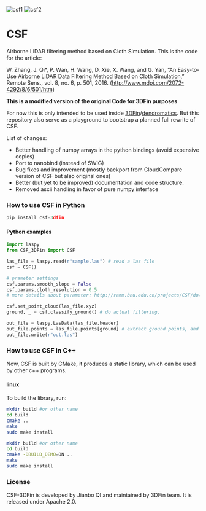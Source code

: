 ![csf1](https://github.com/jianboqi/CSF/blob/master/CSFDemo/CSF1.png) ![csf2](https://github.com/jianboqi/CSF/blob/master/CSFDemo/CSF2.png)
# CSF
Airborne LiDAR filtering method based on Cloth Simulation.
This is the code for the article:

W. Zhang, J. Qi*, P. Wan, H. Wang, D. Xie, X. Wang, and G. Yan, “An Easy-to-Use Airborne LiDAR Data Filtering Method Based on Cloth Simulation,” Remote Sens., vol. 8, no. 6, p. 501, 2016.
(http://www.mdpi.com/2072-4292/8/6/501/htm)


**This is a modified version of the original Code for 3DFin purposes**

For now this is only intended to be used inside [3DFin](https://github.com/3DFin/3Dfin)/[dendromatics](https://github.com/3DFin/dendromatics).
But this repository also serve as a playground to bootstrap a planned full rewrite of CSF.

List of changes:

- Better handling of numpy arrays in the python bindings (avoid expensive copies)
- Port to nanobind (instead of SWIG)
- Bug fixes and improvement (mostly backport from CloudCompare version of CSF but also original ones)
- Better (but yet to be improved) documentation and code structure.
- Removed ascii handling in favor of pure numpy interface

### How to use CSF in Python
```python
pip install csf-3dfin
```

#### Python examples

```python
import laspy
from CSF_3DFin import CSF

las_file = laspy.read(r"sample.las") # read a las file
csf = CSF()

# prameter settings
csf.params.smooth_slope = False
csf.params.cloth_resolution = 0.5
# more details about parameter: http://ramm.bnu.edu.cn/projects/CSF/download/

csf.set_point_cloud(las_file.xyz)
ground, _ = csf.classify_ground() # do actual filtering.

out_file = laspy.LasData(las_file.header)
out_file.points = las_file.points[ground] # extract ground points, and save it to a las file.
out_file.write(r"out.las")
```

### How to use CSF in C++
Now, CSF is built by CMake, it produces a static library, which can be used by other c++ programs.
#### linux
To build the library, run:
```bash
mkdir build #or other name
cd build
cmake ..
make
sudo make install
```

```bash
mkdir build #or other name
cd build
cmake -DBUILD_DEMO=ON ..
make
sudo make install
```

### License
CSF-3DFin is developed by Jianbo QI and maintained by 3DFin team. It is released under Apache 2.0.
